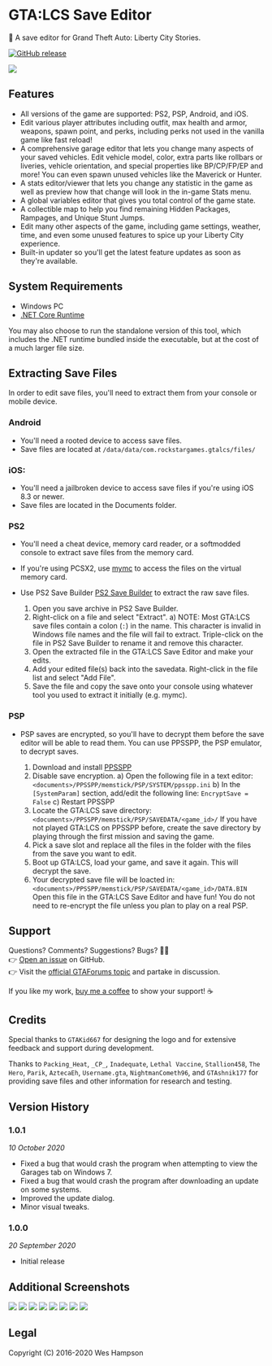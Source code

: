 # GTA:LCS Save Editor
💾 A save editor for Grand Theft Auto: Liberty City Stories.

[![GitHub release](https://img.shields.io/github/release/whampson/lcs-save-editor.svg)](https://github.com/whampson/lcs-save-editor/releases/)

![](https://i.imgur.com/vW3wRov.png)

## Features
  - All versions of the game are supported: PS2, PSP, Android, and iOS.
  - Edit various player attributes including outfit, max health and armor,
    weapons, spawn point, and perks, including perks not used in the vanilla
    game like fast reload!
  - A comprehensive garage editor that lets you change many aspects of your
    saved vehicles. Edit vehicle model, color, extra parts like rollbars or
    liveries, vehicle orientation, and special properties like BP/CP/FP/EP and
    more! You can even spawn unused vehicles like the Maverick or Hunter.
  - A stats editor/viewer that lets you change any statistic in the game as
    well as preview how that change will look in the in-game Stats menu.
  - A global variables editor that gives you total control of the game state. 
  - A collectible map to help you find remaining Hidden Packages, Rampages, and
    Unique Stunt Jumps.
  - Edit many other aspects of the game, including game settings, weather, time,
    and even some unused features to spice up your Liberty City experience.
  - Built-in updater so you'll get the latest feature updates as soon as they're
    available.

## System Requirements
  - Windows PC
  - [.NET Core Runtime](https://dotnet.microsoft.com/download/dotnet-core)

You may also choose to run the standalone version of this tool, which includes
the .NET runtime bundled inside the executable, but at the cost of a much larger
file size.

## Extracting Save Files
In order to edit save files, you'll need to extract them from your console or
mobile device.

### Android
  - You'll need a rooted device to access save files.
  - Save files are located at `/data/data/com.rockstargames.gtalcs/files/`

### iOS:
  - You'll need a jailbroken device to access save files if you're using iOS 8.3
    or newer.
  - Save files are located in the Documents folder.

### PS2
  - You'll need a cheat device, memory card reader, or a softmodded console to
    extract save files from the memory card.
  - If you're using PCSX2, use
    [mymc](http://www.csclub.uwaterloo.ca:11068/mymc/) to access the files on
    the virtual memory card.
  - Use PS2 Save Builder 
    [PS2 Save Builder](https://www.ps2savetools.com/download/ps2-save-builder/)
    to extract the raw save files.

    1) Open you save archive in PS2 Save Builder.
    2) Right-click on a file and select "Extract".
       a) NOTE: Most GTA:LCS save files contain a colon (`:`) in the name. This
          character is invalid in Windows file names and the file will fail to
          extract. Triple-click on the file in PS2 Save Builder to rename it and
          remove this character.
    3) Open the extracted file in the GTA:LCS Save Editor and make your edits.
    4) Add your edited file(s) back into the savedata. Right-click in the file
       list and select "Add File".
    5) Save the file and copy the save onto your console using whatever tool
       you used to extract it initially (e.g. mymc).

### PSP
  - PSP saves are encrypted, so you'll have to decrypt them before the save
    editor will be able to read them. You can use PPSSPP, the PSP emulator, to
    decrypt saves.

    1) Download and install [PPSSPP](http://ppsspp.org/)
    2) Disable save encryption.
       a) Open the following file in a text editor:
            `<documents>/PPSSPP/memstick/PSP/SYSTEM/ppsspp.ini`
       b) In the `[SystemParam]` section, add/edit the following line:
            `EncryptSave = False`
       c) Restart PPSSPP
    3) Locate the GTA:LCS save directory:
         `<documents>/PPSSPP/memstick/PSP/SAVEDATA/<game_id>/`
       If you have not played GTA:LCS on PPSSPP before, create the save
       directory by playing through the first mission and saving the game.
    4) Pick a save slot and replace all the files in the folder with the files
       from the save you want to edit.
    6) Boot up GTA:LCS, load your game, and save it again. This will decrypt the
       save.
    7) Your decrypted save file will be loacted in:
         `<documents>/PPSSPP/memstick/PSP/SAVEDATA/<game_id>/DATA.BIN`
       Open this file in the GTA:LCS Save Editor and have fun! You do not need
       to re-encrypt the file unless you plan to play on a real PSP.

## Support
Questions? Comments? Suggestions? Bugs? 🐛🐜  
👉 [Open an issue](https://github.com/whampson/lcs-save-editor/issues) on
GitHub.  
👉 Visit the
[official GTAForums topic](https://gtaforums.com/index.php?showtopic=847469) and
partake in discussion.  

If you like my work, [buy me a coffee](https://ko-fi.com/thehambone) to show
your support! ☕

## Credits
Special thanks to `GTAKid667` for designing the logo and for extensive feedback
and support during development.

Thanks to `Packing_Heat`, `_CP_`, `Inadequate`, `Lethal Vaccine`, `Stallion458`,
`The Hero`, `Parik`, `AztecaEh`, `Username.gta`, `NightmanCometh96`, and
`GTAshnik177` for providing save files and other information for research and
testing.

## Version History
### 1.0.1
*10 October 2020*
  - Fixed a bug that would crash the program when attempting to view the Garages
    tab on Windows 7.
  - Fixed a bug that would crash the program after downloading an update on
    some systems.
  - Improved the update dialog.
  - Minor visual tweaks.

### 1.0.0
*20 September 2020*
  - Initial release

## Additional Screenshots
![](https://i.imgur.com/BsOjyoT.png)
![](https://i.imgur.com/FmSZjoN.png)
![](https://i.imgur.com/aGZY5he.png)
![](https://i.imgur.com/fXYwMKs.png)
![](https://i.imgur.com/UR6rOnI.png)
![](https://i.imgur.com/RFfTUkL.png)
![](https://i.imgur.com/zKEoly4.png)
![](https://i.imgur.com/heyHfb1.png)

## Legal
Copyright (C) 2016-2020 Wes Hampson
